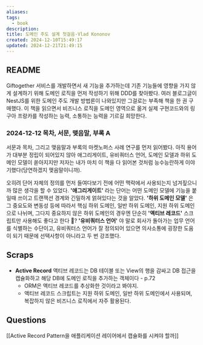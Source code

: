 ```yaml
---
aliases: 
tags:
  - book
description: 
title: 도메인 주도 설계 첫걸음-Vlad Kononov
created: 2024-12-10T15:49:17
updated: 2024-12-21T21:49:15
---
```


## README

Giftogether 서비스를 개발하면서 새 기능을 추가하는데 기존 기능들에 영향을 가지 않게 설계하기 위해 도메인 로직을 먼저 작성하기 위해 DDD를 찾아봤다. 여러 블로그글이 NestJS를 위한 도메인 주도 개발 방법론이 나와있지만 그걸로는 부족해 책을 한 권 구매했다. 이 책을 읽으면서 비즈니스 로직을 도메인 영역으로 옮겨 실제 구현코드와의 링구아 프랑카를 작성하는 능력, 소통하는 능력을 기르길 희망한다.

### 2024-12-12 목차, 서문, 맺음말, 부록 A 

서문과 목차, 그리고 맺음말과 부록의 마켓노퍼스 사례 연구를 먼저 읽어봤다. 아직 용어가 대부분 정립이 되어있지 않아 애그리게이트, 유비쿼터스 언어, 도메인 모델과 하위 도메인 모델이 쏟아지지만 저자는 내가 마치 이 책을 다 읽어본 것처럼 능수능란하게 이야기했다(당연하겠지 맺음말이니까). 

오히려 단어 자체의 정의를 먼저 들여다보기 전에 어떤 맥락에서 사용되는지 넘겨짚으니까 많은 생각을 할 수 있었다. **'애그리게이트'** 라는 단어는 어떤 도메인 모델에 기능을 붙일때 쓰이고 트랜잭션 경계와 긴밀하게 얽혀있다는 것을 알았다. **'하위 도메인 모델'** 은 그 중요도와 변동성 등에 따라서 핵심 하위 도메인, 일반 하위 도메인, 지원 하위 도메인으로 나뉘며, 그다지 중요하지 않은 하위 도메인의 경우엔 단순히 **'액티브 레코드'** 스크립트만 사용해도 좋다고 한다 👀? **'유비쿼터스 언어'** 야 말로 회사가 돌아가는 업무 언어를 식별하는 수단이고, 유비쿼터스 언어가 잘 정의되어 있으면 의사소통에 굉장한 도움이 되기 때문에 선택사항이 아니라고 두 번 강조했다.

## Scraps

- **Active Record** 액티브 레코드는 DB 테이블 또는 View의 행을 감싸고 DB 접근을 캡슐화하고 해당 DB에 도메인 로직을 추가하는 객체이다 - p.72
	- ORM은 액티브 레코드를 추상화한 것이라고 봐야지.
	- 액티브 레코드 스크립트는 지원 하위 도메인, 일반 하위 도메인에서 사용되며, 복잡하지 않은 비즈니스 로직에서 자주 활용된다.

## Questions

[[Active Record Pattern을 애플리케이션 레이어에서 캡슐화를 시켜야 할까]]

